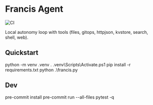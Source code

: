 # Francis Agent
![CI](https://github.com/Ap3pp3rs94/francis-agent/actions/workflows/ci.yml/badge.svg)

Local autonomy loop with tools (files, gitops, httpjson, kvstore, search, shell, web).

## Quickstart
python -m venv .venv
. .venv\Scripts\Activate.ps1
pip install -r requirements.txt
python .\francis.py

## Dev
pre-commit install
pre-commit run --all-files
pytest -q

